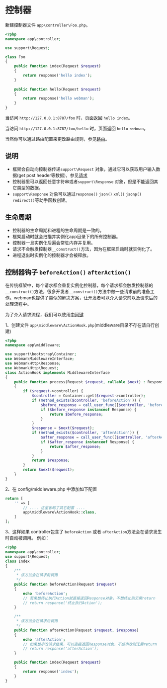 # 控制器


新建控制器文件 `app\controller\Foo.php`。

```php
<?php
namespace app\controller;

use support\Request;

class Foo
{
    public function index(Request $request)
    {
        return response('hello index');
    }
    
    public function hello(Request $request)
    {
        return response('hello webman');
    }
}
```

当访问 `http://127.0.0.1:8787/foo` 时，页面返回 `hello index`。

当访问 `http://127.0.0.1:8787/foo/hello` 时，页面返回 `hello webman`。

当然你可以通过路由配置来更改路由规则，参见[路由](route.md)。

## 说明
 - 框架会自动向控制器传递`support\Request` 对象，通过它可以获取用户输入数据(get post header等数据)，参见[请求](request.md)
 - 控制器里可以返回任意字符串或者`support\Response` 对象，但是不能返回其它类型的数据。
 - `support\Response` 对象可以通过`response()` `json()` `xml()` `jsonp()` `redirect()`等助手函数创建。
 
 
## 生命周期
 - 控制器的生命周期和进程的生命周期是一致的。
 - 框架启动时就会扫描并实例化app目录下的所有控制器。
 - 控制器一旦实例化后遍会常驻内存并复用。
 - 请求不会触发控制器`__construct()`方法，因为在框架启动时就实例化了。
 - 进程退出时实例化的控制器才会被释放。
 
## 控制器钩子 `beforeAction()` `afterAction()`
在传统框架中，每个请求都会重复实例化控制器，每个请求都会触发控制器的`__construct()`方法，很多开发者`__construct()`方法中做一些请求前的准备工作。webman也提供了类似的解决方案，让开发者可以介入请求前以及请求后的处理流程中。

为了介入请求流程，我们可以使用[中间键](middleware.md)


1、创建文件 `app\middleware\ActionHook.php`(middleware目录不存在请自行创建)

```php
<?php
namespace app\middleware;

use support\bootstrap\Container;
use Webman\MiddlewareInterface;
use Webman\Http\Response;
use Webman\Http\Request;
class ActionHook implements MiddlewareInterface
{
    public function process(Request $request, callable $next) : Response
    {
        if ($request->controller) {
            $controller = Container::get($request->controller);
            if (method_exists($controller, 'beforeAction')) {
                $before_response = call_user_func([$controller, 'beforeAction'], $request);
                if ($before_response instanceof Response) {
                    return $before_response;
                }
            }
            $response = $next($request);
            if (method_exists($controller, 'afterAction')) {
                $after_response = call_user_func([$controller, 'afterAction'], $request, $response);
                if ($after_response instanceof Response) {
                    return $after_response;
                }
            }
            return $response;
        }
        return $next($request);
    }
}
```

2、在 config/middleware.php 中添加如下配置
```php
return [
    '' => [
	    // .... 这里省略了其它配置 ....
        app\middleware\ActionHook::class,
    ]
];
```

3、这样如果 controller包含了 `beforeAction` 或者 `afterAction`方法会在请求发生时自动被调用。
例如：
```php
<?php
namespace app\controller;
use support\Request;
class Index
{
    /**
     * 该方法会在请求前调用 
     */
    public function beforeAction(Request $request)
    {
        echo 'beforeAction';
        // 若果想终止执行Action就直接返回Response对象，不想终止则无需return
        // return response('终止执行Action');
    }

    /**
     * 该方法会在请求后调用
     */
    public function afterAction(Request $request, $response)
    {
        echo 'afterAction';
        // 如果想串改请求结果，可以直接返回Response对象，不想串改则无需return
        // return response('afterAction'); 
    }

    public function index(Request $request)
    {
        return response('index');
    }
}
```
 

